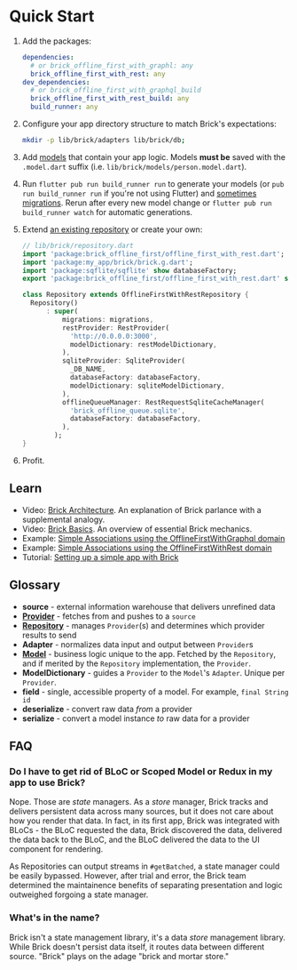 # Quick Start

1. Add the packages:
    ```yaml
    dependencies:
      # or brick_offline_first_with_graphl: any
      brick_offline_first_with_rest: any
    dev_dependencies:
      # or brick_offline_first_with_graphql_build
      brick_offline_first_with_rest_build: any
      build_runner: any
    ```

1. Configure your app directory structure to match Brick's expectations:
    ```bash
    mkdir -p lib/brick/adapters lib/brick/db;
    ```
1. Add [models](https://greenbits.github.io/brick/#/data/models) that contain your app logic. Models **must be** saved with the `.model.dart` suffix (i.e. `lib/brick/models/person.model.dart`).
1. Run `flutter pub run build_runner run` to generate your models (or `pub run build_runner run` if you're not using Flutter) and [sometimes migrations](sqlite.md). Rerun after every new model change or `flutter pub run build_runner watch` for automatic generations.
1. Extend [an existing repository](data/repositories.md) or create your own:
    ```dart
    // lib/brick/repository.dart
    import 'package:brick_offline_first/offline_first_with_rest.dart';
    import 'package:my_app/brick/brick.g.dart';
    import 'package:sqflite/sqflite' show databaseFactory;
    export 'package:brick_offline_first/offline_first_with_rest.dart' show And, Or, Query, QueryAction, Where, WherePhrase;

    class Repository extends OfflineFirstWithRestRepository {
      Repository()
          : super(
              migrations: migrations,
              restProvider: RestProvider(
                'http://0.0.0.0:3000',
                modelDictionary: restModelDictionary,
              ),
              sqliteProvider: SqliteProvider(
                _DB_NAME,
                databaseFactory: databaseFactory,
                modelDictionary: sqliteModelDictionary,
              ),
              offlineQueueManager: RestRequestSqliteCacheManager(
                'brick_offline_queue.sqlite',
                databaseFactory: databaseFactory,
              ),
            );
    }
    ```
1. Profit.

## Learn

* Video: [Brick Architecture](https://www.youtube.com/watch?v=2noLcro9iIw). An explanation of Brick parlance with a supplemental analogy.
* Video: [Brick Basics](https://www.youtube.com/watch?v=jm5i7e_BQq0). An overview of essential Brick mechanics.
* Example: [Simple Associations using the OfflineFirstWithGraphql domain](https://github.com/GetDutchie/brick/blob/main/example_graphql)
* Example: [Simple Associations using the OfflineFirstWithRest domain](https://github.com/GetDutchie/brick/blob/main/example)
* Tutorial: [Setting up a simple app with Brick](http://www.flutterbyexample.com/#/posts/2_adding_a_repository)

## Glossary

* **source** - external information warehouse that delivers unrefined data
* [**Provider**](data/providers.md) - fetches from and pushes to a `source`
* [**Repository**](data/repositories.md) - manages `Provider`(s) and determines which provider results to send
* **Adapter** - normalizes data input and output between `Provider`s
* [**Model**](data/models.md) - business logic unique to the app. Fetched by the `Repository`, and if merited by the `Repository` implementation, the `Provider`.
* **ModelDictionary** - guides a `Provider` to the `Model`'s `Adapter`. Unique per `Provider`.
* **field** - single, accessible property of a model. For example, `final String id`
* **deserialize** - convert raw data _from_ a provider
* **serialize** - convert a model instance _to_ raw data for a provider

## FAQ

### Do I have to get rid of BLoC or Scoped Model or Redux in my app to use Brick?

Nope. Those are _state_ managers. As a _store_ manager, Brick tracks and delivers persistent data across many sources, but it does not care about how you render that data. In fact, in its first app, Brick was integrated with BLoCs - the BLoC requested the data, Brick discovered the data, delivered the data back to the BLoC, and the BLoC delivered the data to the UI component for rendering.

As Repositories can output streams in `#getBatched`, a state manager could be easily bypassed. However, after trial and error, the Brick team determined the maintainence benefits of separating presentation and logic outweighed forgoing a state manager.

### What's in the name?

Brick isn't a state management library, it's a data _store_ management library. While Brick doesn't persist data itself, it routes data between different source. "Brick" plays on the adage "brick and mortar store."
